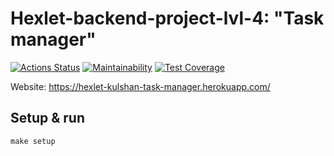 # Hexlet-backend-project-lvl-4: "Task manager"

[![Actions Status](https://github.com/eKulshan/backend-project-lvl4/workflows/hexlet-check/badge.svg)](https://github.com/eKulshan/backend-project-lvl4/actions)
[![Maintainability](https://api.codeclimate.com/v1/badges/6c4ae5e96da8853b2c6e/maintainability)](https://codeclimate.com/github/eKulshan/backend-project-lvl4/maintainability)
[![Test Coverage](https://api.codeclimate.com/v1/badges/6c4ae5e96da8853b2c6e/test_coverage)](https://codeclimate.com/github/eKulshan/backend-project-lvl4/test_coverage)

Website: https://hexlet-kulshan-task-manager.herokuapp.com/

## Setup & run

    make setup